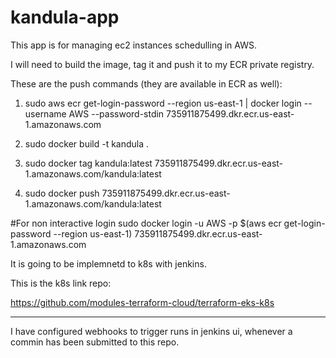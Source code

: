 # kandula-app

This app is for managing ec2 instances schedulling in AWS.

I will need to build the image, tag it and push it to my ECR private registry.

These are the push commands (they are available in ECR as well):

1. sudo aws ecr get-login-password --region us-east-1 | docker login --username AWS --password-stdin 735911875499.dkr.ecr.us-east-1.amazonaws.com

2. sudo docker build -t kandula .

3. sudo docker tag kandula:latest 735911875499.dkr.ecr.us-east-1.amazonaws.com/kandula:latest

4. sudo docker push 735911875499.dkr.ecr.us-east-1.amazonaws.com/kandula:latest

#For non interactive login
sudo docker login -u AWS -p $(aws ecr get-login-password --region us-east-1) 735911875499.dkr.ecr.us-east-1.amazonaws.com

It is going to be implemnetd to k8s with jenkins.

This is the k8s link repo:

https://github.com/modules-terraform-cloud/terraform-eks-k8s

***

I have configured webhooks to trigger runs in jenkins ui, whenever a commin has been submitted to this repo.
